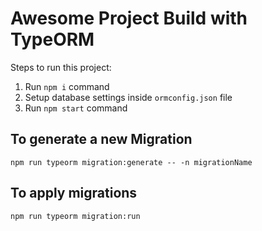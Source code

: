 # Awesome Project Build with TypeORM

Steps to run this project:

1. Run `npm i` command
2. Setup database settings inside `ormconfig.json` file
3. Run `npm start` command

## To generate a new Migration

```
npm run typeorm migration:generate -- -n migrationName
```

## To apply migrations

```
npm run typeorm migration:run
```

